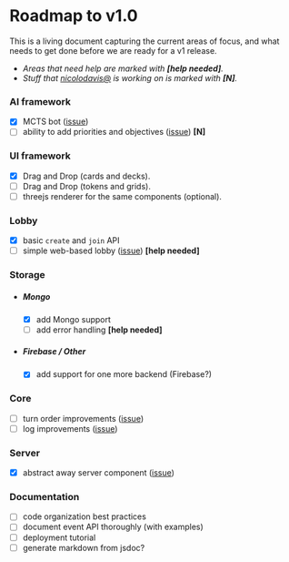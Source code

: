 # Roadmap to v1.0

This is a living document capturing the current areas of focus, and what needs to
get done before we are ready for a v1 release.

* _Areas that need help are marked with **[help needed]**._
* _Stuff that [nicolodavis@](https://github.com/nicolodavis) is working on is marked with **[N]**._

### AI framework

* [x] MCTS bot ([issue](https://github.com/google/boardgame.io/issues/7#issuecomment-389453032))
* [ ] ability to add priorities and objectives ([issue](https://github.com/google/boardgame.io/issues/7#issuecomment-389453032)) **[N]**

### UI framework

* [x] Drag and Drop (cards and decks).
* [ ] Drag and Drop (tokens and grids).
* [ ] threejs renderer for the same components (optional).

### Lobby

* [x] basic `create` and `join` API
* [ ] simple web-based lobby ([issue](https://github.com/google/boardgame.io/issues/197)) **[help needed]**

### Storage

* ##### Mongo

  * [x] add Mongo support
  * [ ] add error handling **[help needed]**

* ##### Firebase / Other

  * [x] add support for one more backend (Firebase?)

### Core

* [ ] turn order improvements ([issue](https://github.com/google/boardgame.io/issues/154))
* [ ] log improvements ([issue](https://github.com/google/boardgame.io/issues/227))

### Server

* [x] abstract away server component ([issue](https://github.com/google/boardgame.io/issues/251))

### Documentation

* [ ] code organization best practices
* [ ] document event API thoroughly (with examples)
* [ ] deployment tutorial
* [ ] generate markdown from jsdoc?
